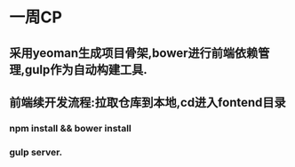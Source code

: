 # 一周CP

## 采用yeoman生成项目骨架,bower进行前端依赖管理,gulp作为自动构建工具.

## 前端续开发流程:拉取仓库到本地,cd进入fontend目录
### npm install && bower install
### gulp server.
